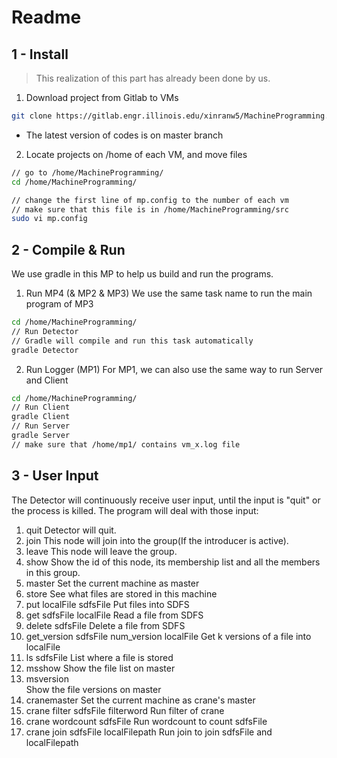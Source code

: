 # Readme

## 1 - Install 

> This realization of this part has already been done by us.

1. Download project from Gitlab to VMs

```bash
git clone https://gitlab.engr.illinois.edu/xinranw5/MachineProgramming.git
```

- The latest version of codes is on master branch


2. Locate projects on /home of each VM, and move files

```bash
// go to /home/MachineProgramming/
cd /home/MachineProgramming/

// change the first line of mp.config to the number of each vm
// make sure that this file is in /home/MachineProgramming/src
sudo vi mp.config  
```


## 2 - Compile & Run

We use gradle in this MP to help us build and run the programs.

1.  Run MP4 (& MP2 & MP3)
We use the same task name to run the main program of MP3

```bash
cd /home/MachineProgramming/
// Run Detector 
// Gradle will compile and run this task automatically
gradle Detector
```

2.  Run Logger (MP1)
For MP1, we can also use the same way to run Server and Client

```bash
cd /home/MachineProgramming/
// Run Client 
gradle Client
// Run Server
gradle Server
// make sure that /home/mp1/ contains vm_x.log file
```


## 3 - User Input

The Detector will continuously receive user input, until the input is "quit" or the process is killed.
The program will deal with those input:
1. quit
Detector will quit.
2. join
This node will join into the group(If the introducer is active).
3. leave
This node will leave the group.
4. show
Show the id of this node, its membership list and all the members in this group.
5. master
Set the current machine as master
6. store
See what files are stored in this machine
7. put localFile sdfsFile
Put files into SDFS
8. get sdfsFile localFile
Read a file from SDFS
9. delete sdfsFile
Delete a file from SDFS
10. get_version sdfsFile num_version localFile
Get k versions of a file into localFile				
11. ls sdfsFile
List where a file is stored				
12. msshow
Show the file list on master				
13. msversion				
Show the file versions on master
14. cranemaster
Set the current machine as crane's master
15. crane filter sdfsFile filterword
Run filter of crane 
16. crane wordcount sdfsFile
Run wordcount to count sdfsFile
17. crane join sdfsFile localFilepath
Run join to join sdfsFile and localFilepath


				

